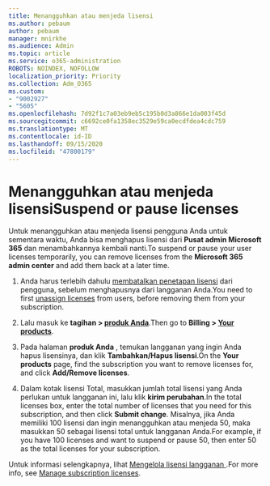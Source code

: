 ```yaml
---
title: Menangguhkan atau menjeda lisensi
ms.author: pebaum
author: pebaum
manager: mnirkhe
ms.audience: Admin
ms.topic: article
ms.service: o365-administration
ROBOTS: NOINDEX, NOFOLLOW
localization_priority: Priority
ms.collection: Adm_O365
ms.custom:
- "9002927"
- "5605"
ms.openlocfilehash: 7d92f1c7a03eb9eb5c195b0d3a866e1da003f45d
ms.sourcegitcommit: c6692ce0fa1358ec3529e59ca0ecdfdea4cdc759
ms.translationtype: MT
ms.contentlocale: id-ID
ms.lasthandoff: 09/15/2020
ms.locfileid: "47800179"
---
```

# <a name="suspend-or-pause-licenses"></a><span data-ttu-id="2aef4-102">Menangguhkan atau menjeda lisensi</span><span class="sxs-lookup"><span data-stu-id="2aef4-102">Suspend or pause licenses</span></span>

<span data-ttu-id="2aef4-103">Untuk menangguhkan atau menjeda lisensi pengguna Anda untuk sementara waktu, Anda bisa menghapus lisensi dari **Pusat admin Microsoft 365** dan menambahkannya kembali nanti.</span><span class="sxs-lookup"><span data-stu-id="2aef4-103">To suspend or pause your user licenses temporarily, you can remove licenses from the **Microsoft 365 admin center** and add them back at a later time.</span></span>

1. <span data-ttu-id="2aef4-104">Anda harus terlebih dahulu [membatalkan penetapan lisensi](https://docs.microsoft.com/microsoft-365/admin/manage/remove-licenses-from-users?view=o365-worldwide) dari pengguna, sebelum menghapusnya dari langganan Anda.</span><span class="sxs-lookup"><span data-stu-id="2aef4-104">You need to first [unassign licenses](https://docs.microsoft.com/microsoft-365/admin/manage/remove-licenses-from-users?view=o365-worldwide) from users, before removing them from your subscription.</span></span>

2. <span data-ttu-id="2aef4-105">Lalu masuk ke **tagihan > [produk Anda](https://go.microsoft.com/fwlink/p/?linkid=842054)**.</span><span class="sxs-lookup"><span data-stu-id="2aef4-105">Then go to **Billing > [Your products](https://go.microsoft.com/fwlink/p/?linkid=842054)**.</span></span>

3. <span data-ttu-id="2aef4-106">Pada halaman **produk Anda** , temukan langganan yang ingin Anda hapus lisensinya, dan klik **Tambahkan/Hapus lisensi**.</span><span class="sxs-lookup"><span data-stu-id="2aef4-106">On the **Your products** page, find the subscription you want to remove licenses for, and click **Add/Remove licenses**.</span></span>

4. <span data-ttu-id="2aef4-107">Dalam kotak lisensi Total, masukkan jumlah total lisensi yang Anda perlukan untuk langganan ini, lalu klik **kirim perubahan**.</span><span class="sxs-lookup"><span data-stu-id="2aef4-107">In the total licenses box, enter the total number of licenses that you need for this subscription, and then click **Submit change**.</span></span> <span data-ttu-id="2aef4-108">Misalnya, jika Anda memiliki 100 lisensi dan ingin menangguhkan atau menjeda 50, maka masukkan 50 sebagai lisensi total untuk langganan Anda.</span><span class="sxs-lookup"><span data-stu-id="2aef4-108">For example, if you have 100 licenses and want to suspend or pause 50, then enter 50 as the total licenses for your subscription.</span></span>

<span data-ttu-id="2aef4-109">Untuk informasi selengkapnya, lihat [ Mengelola lisensi langganan ](https://docs.microsoft.com/microsoft-365/commerce/licenses/buy-licenses?view=o365-worldwide).</span><span class="sxs-lookup"><span data-stu-id="2aef4-109">For more info, see [Manage subscription licenses](https://docs.microsoft.com/microsoft-365/commerce/licenses/buy-licenses?view=o365-worldwide).</span></span>
